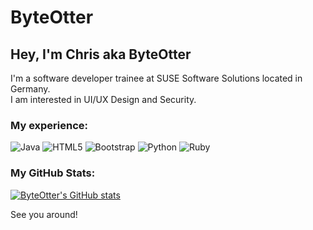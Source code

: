 # ByteOtter
## Hey, I'm Chris aka ByteOtter

I'm a software developer trainee at SUSE Software Solutions located in Germany.<br/>
I am interested in UI/UX Design and Security.

### My experience:

![Java](https://img.shields.io/badge/java-yellow?style=for-the-badge&logo=java&logoColor=yellow) 
![HTML5](https://img.shields.io/badge/html5-informational?style=for-the-badge&logo=html5&logoColor=informational)
![Bootstrap](https://img.shields.io/badge/bootstrap--white?style=for-the-badge&logo=bootstrap&logoColor=white) 
![Python](https://img.shields.io/badge/python--brightgreen?style=for-the-badge&logo=python&logoColor=brightgreen) 
![Ruby](https://img.shields.io/badge/ruby--red?style=for-the-badge&logo=ruby&logoColor=red)

### My GitHub Stats:

[![ByteOtter's GitHub stats](https://github-readme-stats.vercel.app/api?username=ByteOtter&count_private=true&hide_title=true&show_icons=true&theme=transparent)](https://github.com/anuraghazra/github-readme-stats)



See you around!
